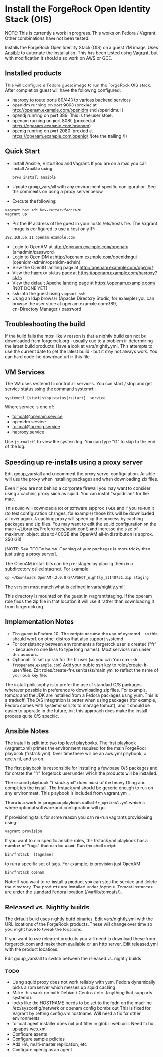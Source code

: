 # Install the ForgeRock Open Identity Stack (OIS)

NOTE: This is currently a work in progress. This works on Fedora / Vagrant. Other 
combinations have not been tested. 

Installs the ForgeRock Open Identity Stack (OIS) on a guest VM image.
Uses [Ansible](https://github.com/ansible/ansible) to automate the installation. This has been
tested using [Vagrant](http://www.vagrantup.com/), but with modification it should also work on AWS or GCE. 


## Installed products

This will configure a Fedora  guest image to run the ForgeRock OIS stack. After completion guest will
have the following configured:

* haproxy to route ports 80/443 to various backend services
* openidm running on port 9090 (proxied at  http://openam.example.com/openidm  and /openidmui )
* opendj running on port 389. This is the user store. 
* openam running on port 8080 (proxied at https://openam.example.com/openam)
* openig running on port 2080  (proxied at https://openam.example.com/openig/  Note  the trailing /!)

## Quick Start

* Install Ansible, VirtualBox and Vagrant. If you are on a
  mac you can install Ansible using 
  
  ```brew install ansible```
  
* Update group_vars/all with any environment specific configuration. See the comments on using a proxy server below
* Execute the following:

```
vagrant box add box-cutter/fedora20
vagrant up
```

* Put the IP address of the guest in your hosts /etc/hosts file. The Vagrant image is 
  configured to use a host only IP:

`192.168.56.11 openam.example.com`

* Login to OpenAM at http://openam.example.com/openam  (amadmin/password)
* Login to OpenIDM at http://openam.example.com/openidmgui  (openidm-admin/openidm-admin)
* View the OpenIG landing page at http://openam.example.com/openig/  
* View the haproxy status page at https://openam.example.com/haproxy?stats
* View the default Apache landing page at https://openam.example.com/  [NOT DONE YET]
* ssh into the guest using `vagrant ssh` 
* Using an ldap browser (Apache Directory Studio, for example) you can browse the user store at openam.example.com:389,   
  cn=Directory Manager / password

## Troubleshooting the build

If the build fails the most likely reason is that a nightly build can not be downloaded from forgerock.org - usually due 
to a problem in determining the latest build products. Have a look at vars/nightly.yml. 
This attempts to use the current date to get the latest build - but it may not always work. You can hard code the download url 
in this file.


## VM Services

The VM uses systemd to control all services. You can start / stop and get service status using 
the command systemctl:

```systemctl [start|stop|status|restart]  service```

Where service is one of:

* tomcat@openam.service
* openidm.service
* tomcat@openig.service
* haproxy.service 


Use ```journalctl``` to view the system log. You can type "G" to skip to the end of the log.

## Speeding up re-installs using a proxy server 

Edit group_vars/all and uncomment the proxy server configuration.  Ansible will use 
the proxy when installing packages and when downloading zip files. 

Even if you are not behind a corporate firewall you may want to consider using a caching proxy
such as squid. You can install "squidman" for the mac.  

This build will download a lot of software (approx 1 GB)
and if you re-run it (to test configuration changes, for example) those bits will be
downloaded all over again.  A caching proxy will speed up the process 
by caching packages and zip files.  You may want to edit the squid configuration on 
the mac (~/Libraries/Preferences/squid.conf) and increase the size of maximum_object_size 
to 400GB (the OpenAM all-in distribution is approx. 350 GB)

[NOTE: See TODOs below. Caching of yum packages is more tricky than just using 
a proxy server].

The OpenAM install bits can be pre-staged by placing them in a subdirectory called staging/.
For example:
```mkdir staging
cp ~/Downloads OpenAM-12.0.0-SNAPSHOT_nightly_20140731.zip staging
```
The version must match what is defined in vars/nightly.yml!

This directory is mounted on the guest in /vagrant/staging. If the openam role finds the zip file in that location
it will use it rather than downloading it from forgerock.org.


## Implementation Notes

* The guest is Fedora 20. The scripts assume the use of systemd - so this should work on 
other distros that also support systemd. 
* For consistency between environments a forgerock user is created ("fr" - because no one likes to type 
long names). Most services run under this account. 
* Optional:  To set up ssh for the fr user (so you can You can ```ssh fr@opename.example.com```)
 Add your public ssh key to roles/create-fr-user/files. Edit roles/create-fr-user/tasks/main.yml 
 to reflect the name of your pub key file.


The install philosophy is to prefer the use of standard O/S packages wherever possible in preference to
downloading zip files. For example, tomcat and the JDK are installed from a Fedora packages using yum.
 This is a tradeoff. The O/S integration is better when using packages (for example, 
Fedora comes with systemd scripts to manage tomcat), and it should be easier to upgrade in the future, 
but this approach does make the install process quite O/S specific. 


## Ansible Notes

The install is split into two top level playbooks. The first playbook (vagrant.xml) primes the environment required 
for the main ForgeRock playbook (frstack.yml). Over time there will be an aws.yml playbook, a gce.yml, and so on.

The first playbook is responsible for installing a few base O/S packages and for create the "fr" forgerock user under
which the products will be installed. 

The second playbook "frstack.yml" does most of the heavy lifting and completes the install. 
The frstack.yml should be generic enough to run on any environment. This playbook is included from vagrant.yml .

There is a work-in-progress playbook called ```fr_optional.yml``` which is where optional software 
and configuration will go. 

If provisioning fails for some reason you can re-run vagrants provisioning using:

```vagrant provision```

If you want to run specific ansible roles, the frstack.yml playbook has a number of "tags" that can be used.
Run the shell script:

 ```bin/frstack  [tagname]```  
 
to run a specific set of tags. For example, to provision just OpenAM:

```bin/frstack openam``` 

Note: If you want to re-install a product you can stop the service and delete the directory. The products are 
installed under /opt/ois.  Tomcat instances are under the standard Fedora location (/var/lib/tomcats/).


## Released vs. Nightly builds

The default build uses nightly build binaries. Edit vars/nightly.yml with the URL locations of the ForgeRock products. These will change over time so you might have to tweak the locations.

If you want to use released products you will need to download these from forgerock.com and make them available on an http server. Edit released.yml with the product locations.

Edit group_vars/all to switch between the released vs. nightly builds

### TODO

* Using squid proxy does not work reliably with yum. Fedora dynamically picks a rpm server which messes up squid caching
* Make this work on both Debian / Centos / etc. (anything that supports systemd).
* looks like the HOSTNAME needs to be set to the fqdn on the machine /etc/sysconfig/network  or openam config bombs out
  This is fixed for Vagrant by setting config.vm.hostname. Will need a fix for other environments
* tomcat agent installer does not put filter in global web.xml. Need to fix up apps web.xml
* Configure agents 
* Configure sample policies
* Add HA, multi-master replication, etc
* Configure openig as an agent
